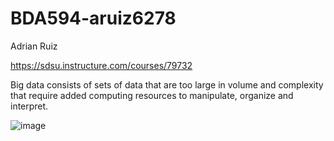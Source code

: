 # BDA594-aruiz6278
Adrian Ruiz

https://sdsu.instructure.com/courses/79732

Big data consists of sets of data that are too large in volume and complexity that require added computing resources to manipulate, organize and interpret. 

![image](https://user-images.githubusercontent.com/89660268/131404992-63148e63-0b38-4dd8-84ae-66d536fe0084.png)
